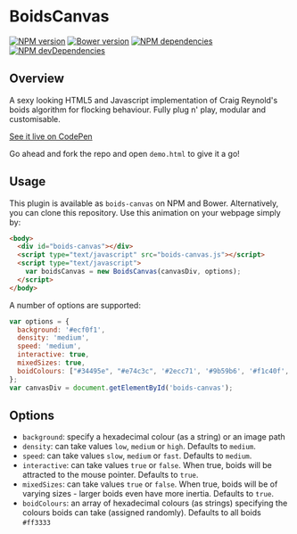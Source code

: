 # BoidsCanvas
[![NPM version](https://img.shields.io/npm/v/boids-canvas.svg)](https://www.npmjs.com/package/boids-canvas)
[![Bower version](https://img.shields.io/bower/v/boids-canvas.svg)](https://github.com/MikeC1995/BoidsCanvas)
[![NPM dependencies](https://david-dm.org/MikeC1995/BoidsCanvas.svg)](https://david-dm.org/MikeC1995/BoidsCanvas)
[![NPM devDependencies](https://david-dm.org/MikeC1995/BoidsCanvas/dev-status.svg)](https://david-dm.org/MikeC1995/BoidsCanvas#info=devDependencies)

## Overview

A sexy looking HTML5 and Javascript implementation of Craig Reynold's boids algorithm for flocking behaviour. Fully plug n' play, modular and customisable.

[See it live on CodePen](http://codepen.io/MikeC1995/pen/RWXoOe)

Go ahead and fork the repo and open `demo.html` to give it a go!

## Usage

This plugin is available as `boids-canvas` on NPM and Bower. Alternatively, you can clone this repository. Use this animation on your webpage simply by:

```html
<body>
  <div id="boids-canvas"></div>
  <script type="text/javascript" src="boids-canvas.js"></script>
  <script type="text/javascript">
    var boidsCanvas = new BoidsCanvas(canvasDiv, options);
  </script>
</body>
```

A number of options are supported:

```js
var options = {
  background: '#ecf0f1',
  density: 'medium',
  speed: 'medium',
  interactive: true,
  mixedSizes: true,
  boidColours: ["#34495e", "#e74c3c", '#2ecc71', '#9b59b6', '#f1c40f', '#1abc9c']
};
var canvasDiv = document.getElementById('boids-canvas');
```

## Options

* `background`: specify a hexadecimal colour (as a string) or an image path
* `density`:  can take values `low`, `medium` or `high`. Defaults to `medium`.
* `speed`: can take values `slow`, `medium` or `fast`. Defaults to `medium`.
* `interactive`: can take values `true` or `false`. When true, boids will be attracted to the mouse pointer. Defaults to `true`.
* `mixedSizes`: can take values `true` or `false`. When true, boids will be of varying sizes - larger boids even have more inertia. Defaults to `true`.
* `boidColours`: an array of hexadecimal colours (as strings) specifying the colours boids can take (assigned randomly). Defaults to all boids `#ff3333`
